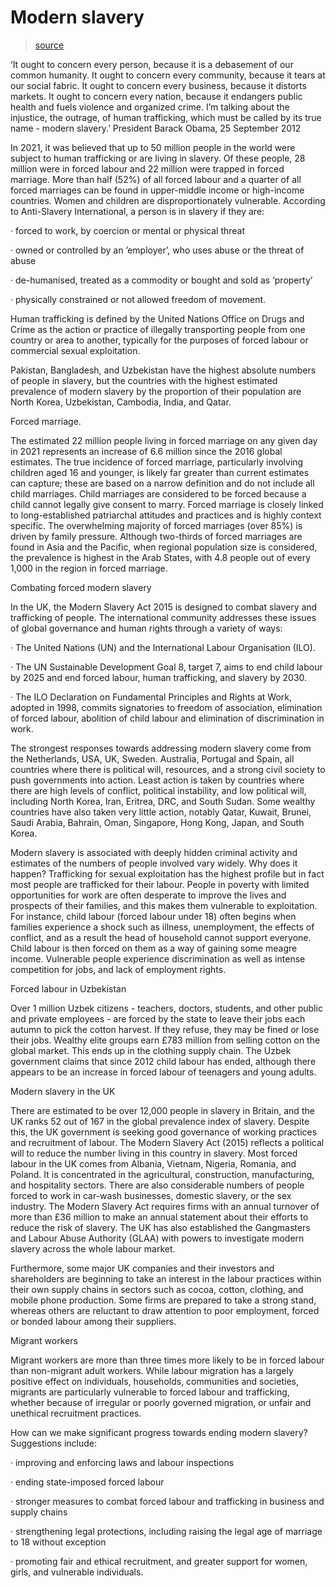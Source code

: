 # Modern slavery

> [source](https://dredfern.substack.com/p/modern-slavery)

‘It ought to concern every person, because it is a debasement of our common humanity. It ought to concern every community, because it tears at our social fabric. It ought to concern every business, because it distorts markets. It ought to concern every nation, because it endangers public health and fuels violence and organized crime. I’m talking about the injustice, the outrage, of human trafficking, which must be called by its true name - modern slavery.’ President Barack Obama, 25 September 2012

In 2021, it was believed that up to 50 million people in the world were subject to human trafficking or are living in slavery. Of these people, 28 million were in forced labour and 22 million were trapped in forced marriage. More than half (52%) of all forced labour and a quarter of all forced marriages can be found in upper-middle income or high-income countries. Women and children are disproportionately vulnerable.
According to Anti-Slavery International, a person is in slavery if they are:

·       forced to work, by coercion or mental or physical threat

·       owned or controlled by an ’employer’, who uses abuse or the threat of abuse

·       de-humanised, treated as a commodity or bought and sold as ‘property’

·       physically constrained or not allowed freedom of movement.

Human trafficking is defined by the United Nations Office on Drugs and Crime as the action or practice of illegally transporting people from one country or area to another, typically for the purposes of forced labour or commercial sexual exploitation.

Pakistan, Bangladesh, and Uzbekistan have the highest absolute numbers of people in slavery, but the countries with the highest estimated prevalence of modern slavery by the proportion of their population are North Korea, Uzbekistan, Cambodia, India, and Qatar.

Forced marriage.

The estimated 22 million people living in forced marriage on any given day in 2021 represents an increase of 6.6 million since the 2016 global estimates. The true incidence of forced marriage, particularly involving children aged 16 and younger, is likely far greater than current estimates can capture; these are based on a narrow definition and do not include all child marriages. Child marriages are considered to be forced because a child cannot legally give consent to marry.
Forced marriage is closely linked to long-established patriarchal attitudes and practices and is highly context specific. The overwhelming majority of forced marriages (over 85%) is driven by family pressure. Although two-thirds of forced marriages are found in Asia and the Pacific, when regional population size is considered, the prevalence is highest in the Arab States, with 4.8 people out of every 1,000 in the region in forced marriage.

Combating forced modern slavery

In the UK, the Modern Slavery Act 2015 is designed to combat slavery and trafficking of people. The international community addresses these issues of global governance and human rights through a variety of ways:

·       The United Nations (UN) and the International Labour Organisation (ILO).

·       The UN Sustainable Development Goal 8, target 7, aims to end child labour by 2025 and end forced labour, human trafficking, and slavery by 2030.

·       The ILO Declaration on Fundamental Principles and Rights at Work, adopted in 1998, commits signatories to freedom of association, elimination of forced labour, abolition of child labour and elimination of discrimination in work.

The strongest responses towards addressing modern slavery come from the Netherlands, USA, UK, Sweden. Australia, Portugal and Spain, all countries where there is political will, resources, and a strong civil society to push governments into action. Least action is taken by countries where there are high levels of conflict, political instability, and low political will, including North Korea, Iran, Eritrea, DRC, and South Sudan. Some wealthy countries have also taken very little action, notably Qatar, Kuwait, Brunei, Saudi Arabia, Bahrain, Oman, Singapore, Hong Kong, Japan, and South Korea.

Modern slavery is associated with deeply hidden criminal activity and estimates of the numbers of people involved vary widely. Why does it happen? Trafficking for sexual exploitation has the highest profile but in fact most people are trafficked for their labour. People in poverty with limited opportunities for work are often desperate to improve the lives and prospects of their families, and this makes them vulnerable to exploitation. For instance, child labour (forced labour under 18) often begins when families experience a shock such as illness, unemployment, the effects of conflict, and as a result the head of household cannot support everyone. Child labour is then forced on them as a way of gaining some meagre income. Vulnerable people experience discrimination as well as intense competition for jobs, and lack of employment rights.

Forced labour in Uzbekistan

Over 1 million Uzbek citizens - teachers, doctors, students, and other public and private employees - are forced by the state to leave their jobs each autumn to pick the cotton harvest. If they refuse, they may be fined or lose their jobs. Wealthy elite groups earn £783 million from selling cotton on the global market. This ends up in the clothing supply chain. The Uzbek government claims that since 2012 child labour has ended, although there appears to be an increase in forced labour of teenagers and young adults.

Modern slavery in the UK

There are estimated to be over 12,000 people in slavery in Britain, and the UK ranks 52 out of 167 in the global prevalence index of slavery. Despite this, the UK government is seeking good governance of working practices and recruitment of labour. The Modern Slavery Act (2015) reflects a political will to reduce the number living in this country in slavery. Most forced labour in the UK comes from Albania, Vietnam, Nigeria, Romania, and Poland. It is concentrated in the agricultural, construction, manufacturing, and hospitality sectors. There are also considerable numbers of people forced to work in car-wash businesses, domestic slavery, or the sex industry. The Modern Slavery Act requires firms with an annual turnover of more than £36 million to make an annual statement about their efforts to reduce the risk of slavery. The UK has also established the Gangmasters and Labour Abuse Authority (GLAA) with powers to investigate modern slavery across the whole labour market.

Furthermore, some major UK companies and their investors and shareholders are beginning to take an interest in the labour practices within their own supply chains in sectors such as cocoa, cotton, clothing, and mobile phone production. Some firms are prepared to take a strong stand, whereas others are reluctant to draw attention to poor employment, forced or bonded labour among their suppliers.

Migrant workers

Migrant workers are more than three times more likely to be in forced labour than non-migrant adult workers. While labour migration has a largely positive effect on individuals, households, communities and societies, migrants are particularly vulnerable to forced labour and trafficking, whether because of irregular or poorly governed migration, or unfair and unethical recruitment practices.

How can we make significant progress towards ending modern slavery? Suggestions include:

·       improving and enforcing laws and labour inspections

·       ending state-imposed forced labour

·       stronger measures to combat forced labour and trafficking in business and supply chains

·       strengthening legal protections, including raising the legal age of marriage to 18 without exception

·       promoting fair and ethical recruitment, and greater support for women, girls, and vulnerable individuals.
